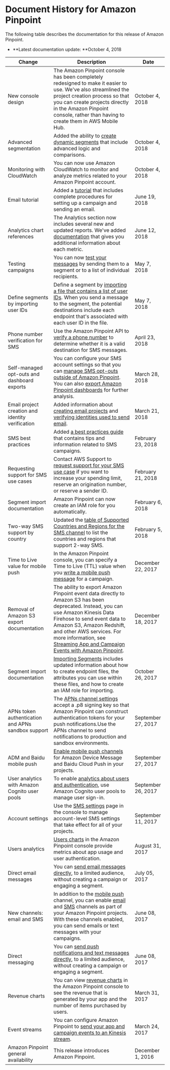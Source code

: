 # Document History for Amazon Pinpoint<a name="doc-history"></a>

The following table describes the documentation for this release of Amazon Pinpoint\.
+ **Latest documentation update: **October 4, 2018


| Change | Description | Date | 
| --- | --- | --- | 
| New console design | The Amazon Pinpoint console has been completely redesigned to make it easier to use\. We've also streamlined the project creation process so that you can create projects directly in the Amazon Pinpoint console, rather than having to create them in AWS Mobile Hub\. | October 4, 2018 | 
| Advanced segmentation | Added the ability to [create dynamic segments](segments-building.md) that include advanced logic and comparisons\. | October 4, 2018 | 
| Monitoring with CloudWatch | You can now use Amazon CloudWatch to monitor and analyze metrics related to your Amazon Pinpoint account\. | October 4, 2018 | 
| Email tutorial | Added a [tutorial](tutorials-send-an-email.md) that includes complete procedures for setting up a campaign and sending an email\. | June 19, 2018 | 
| Analytics chart references | The Analytics section now includes several new and updated reports\. We've added [documentation](analytics-charts.md) that gives you additional information about each metric\. | June 12, 2018 | 
| Testing campaigns | You can now [test your messages](campaigns-message.md#campaigns-message-test) by sending them to a segment or to a list of individual recipients\. | May 7, 2018 | 
| Define segments by importing user IDs | Define a segment by [importing a file that contains a list of user IDs](segments-importing.md)\. When you send a message to the segment, the potential destinations include each endpoint that's associated with each user ID in the file\. | May 7, 2018 | 
| Phone number verification for SMS | Use the Amazon Pinpoint API to [verify a phone number](channels-sms-verify.md) to determine whether it is a valid destination for SMS messages\. | April 23, 2018 | 
| Self\-managed opt\-outs and dashboard exports | You can configure your SMS account settings so that you can [manage SMS opt\-outs outside of Amazon Pinpoint](settings-sms.md#settings-account-sms-self-managed-opt-out)\. You can also [export Amazon Pinpoint dashboards](analytics-charts.md#analytics-exporting) for further analysis\. | March 28, 2018 | 
| Email project creation and identity verification | Added information about [creating email projects](channels-email-setup-create.md) and [verifying identities used to send email](channels-email-manage-verify.md)\. | March 21, 2018 | 
| SMS best practices | Added [a best practices guide](channels-sms-best-practices.md) that contains tips and information related to SMS campaigns\. | February 23, 2018 | 
| Requesting support for SMS use cases | Contact AWS Support to [request support for your SMS use case](channels-sms-awssupport.md) if you want to increase your spending limit, reserve an origination number, or reserve a sender ID\. | February 21, 2018 | 
| Segment import documentation | Amazon Pinpoint can now create an IAM role for you automatically\. | February 6, 2018 | 
| Two\-way SMS support by country | Updated the [table of Supported Countries and Regions for the SMS channel](channels-sms-countries.md) to list the countries and regions that support 2\-way SMS\. | February 5, 2018 | 
| Time to Live value for mobile push | In the Amazon Pinpoint console, you can specify a Time to Live \(TTL\) value when you [write a mobile push message](campaigns-message.md#campaigns-message-mobile) for a campaign\. | December 22, 2017 | 
| Removal of Amazon S3 export documentation | The ability to export Amazon Pinpoint event data directly to Amazon S3 has been deprecated\. Instead, you can use Amazon Kinesis Data Firehose to send event data to Amazon S3, Amazon Redshift, and other AWS services\. For more information, see [Streaming App and Campaign Events with Amazon Pinpoint](analytics-streaming.md)\. | December 18, 2017 | 
| Segment import documentation | [Importing Segments](segments-importing.md) includes updated information about how to create endpoint files, the attributes you can use within these files, and how to create an IAM role for importing\. | October 26, 2017 | 
| APNs token authentication and APNs sandbox support | The [APNs channel settings](channels-mobile-manage.md#channels-mobile-manage-apns) accept a \.p8 signing key so that Amazon Pinpoint can construct authentication tokens for your push notifications\.Use the APNs channel to send notifications to production and sandbox environments\. | September 27, 2017 | 
| ADM and Baidu mobile push | [Enable mobile push channels](channels-mobile-manage.md) for Amazon Device Message and Baidu Cloud Push in your projects\. | September 27, 2017 | 
| User analytics with Amazon Cognito user pools | To enable [analytics about users and authentication](analytics-usage.md), use Amazon Cognito user pools to manage user sign\-in\. | September 26, 2017 | 
| Account settings | Use the [SMS settings](settings-sms.md) page in the console to manage account\-level SMS settings that take effect for all of your projects\. | September 11, 2017 | 
| Users analytics | [Users charts](analytics-usage.md) in the Amazon Pinpoint console provide metrics about app usage and user authentication\. | August 31, 2017 | 
| Direct email messages | You can [send email messages directly](messages-email.md), to a limited audience, without creating a campaign or engaging a segment\. | July 05, 2017 | 
| New channels: email and SMS | In addition to the [mobile push](channels-mobile.md) channel, you can enable [email](channels-email.md) and [SMS](channels-sms.md) channels as part of your Amazon Pinpoint projects\. With these channels enabled, you can send emails or text messages with your campaigns\. | June 08, 2017 | 
| Direct messaging | You can [send push notifications and text messages directly](messages.md), to a limited audience, without creating a campaign or engaging a segment\. | June 08, 2017 | 
| Revenue charts | You can view [revenue charts](analytics-revenue.md) in the Amazon Pinpoint console to see the revenue that is generated by your app and the number of items purchased by users\. | March 31, 2017 | 
| Event streams | You can configure Amazon Pinpoint to [send your app and campaign events to an Kinesis stream](analytics-streaming.md)\. | March 24, 2017 | 
| Amazon Pinpoint general availability | This release introduces Amazon Pinpoint\. | December 1, 2016 | 